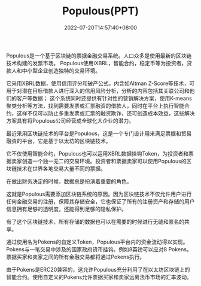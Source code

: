 ﻿---
weight: 
title: "Populous(PPT)"
description: "Populous是一个基于区块链的票据金融交易系统"
date: 2022-07-20T14:57:40+08:00
lastmod: 2022-07-20T14:57:40+08:00
draft: false
authors: ["Simon"]
featuredImage: "populousppt.jpg"
link: "https://populous.world"
tags: ["数字代币","Populous(PPT)"]
categories: ["navigation"]
navigation: ["数字代币"]
lightgallery: true
toc: true
pinned: false
recommend: false
recommend1: false
---
Populous是一个基于区块链的票据金融交易系统。人口众多是使用最新的区块链技术构建的发票市场。 Populous使用iXBRL，智能合约，稳定币等为投资者，贷款人和中小型企业创造独特的交易环境。

它采用XBRL数据，使用信用评分和破产公式，内含如Altman Z-Score等技术，可用于对潜在目标借款人进行深入的信用风险分析，分析的内容包括其关联公司和他们的客户等数据； 这个系统同时还提供有针对性的营销解决方案，使用K-means聚类分析等方法，找到需要发票或汇票融资的借款人，同时在平台上执行智能合约，这样不仅可以防止多重发票或汇票的融资欺诈，还可创造成本效益，这些解决方案具有将Populous公司经营成全球化大企业的潜力。

最近采用区块链技术的平台是Populous，这是一个专门设计用来满足票据和贸易融资的平台，它是基于以太坊的区块链技术。

它不仅使用智能合约，Populous也可以运用XBRL数据挂钩Token，为投资者和票据卖家创造一个独一无二的交易环境。投资者和票据卖家可以使用Populous的区块链技术在世界各地交易大量不同的票据。

在做出财务决定的时候，数据总是扮演着重要的角色。

这就是Populous需要添加区块链系统的原因。因为区块链技术不仅允许用户进行任何金融交易的注册，保障其存储安全，它也保证了所有的注册资产和存储的用户信息拥有足够的透明度，还能得到足够的隐私保护。

有了这个区块链技术，所有存储的数据也可以在需要的时候进行无缝和匿名的共享。

通过使用名为Pokens的自定义Token，Populous平台内的资金流动得以实现。Pokens与一笔交易中涉及的国家政府货币挂钩。例如8英镑可以应对8 Pokens。票据买家和卖家之间的所有金融交易都将通过Pokens执行。

由于Pokens是ERC20兼容的，这允许Populous充分利用了在以太坊区块链上的智能合约。使用自定义的Pokens允许票据买家和卖家远离法币市场的汇率波动。